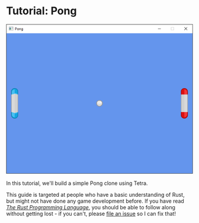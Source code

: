 # Tutorial: Pong

<div style="text-align: center">
    <img src="./screenshot.png" alt="Screenshot of Pong">
</div>

In this tutorial, we'll build a simple Pong clone using Tetra.

This guide is targeted at people who have a basic understanding of Rust, but might not have done any game development before. If you have read [*The Rust Programming Language*](https://doc.rust-lang.org/book/), you should be able to follow along without getting lost - if you can't, please [file an issue](https://github.com/17cupsofcoffee/tetra/issues) so I can fix that!
